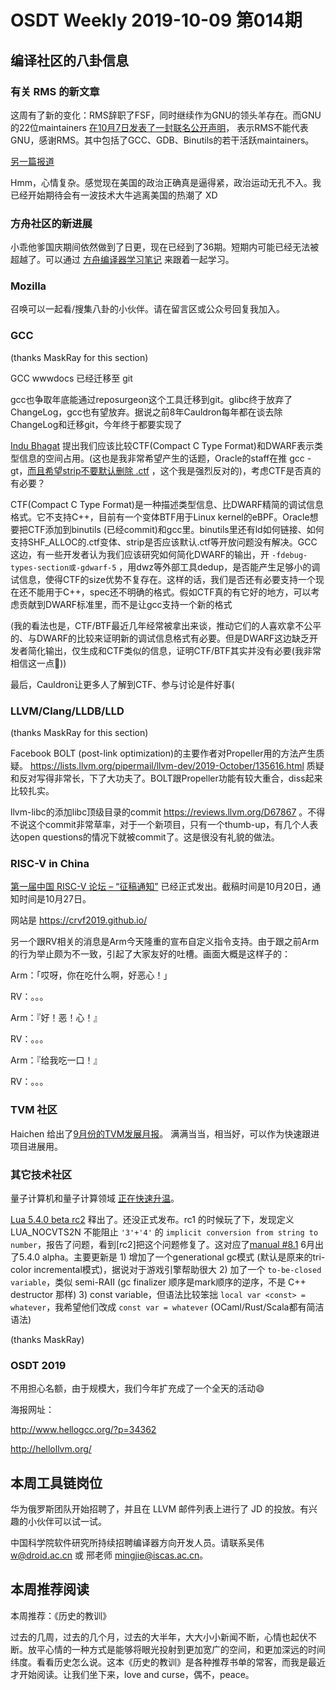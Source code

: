 # OSDT Weekly 2019-10-09 第014期

## 编译社区的八卦信息

### 有关 RMS 的新文章

这周有了新的变化：RMS辞职了FSF，同时继续作为GNU的领头羊存在。而GNU的22位maintainers
[在10月7日发表了一封联名公开声明](http://guix.gnu.org/blog/2019/joint-statement-on-the-gnu-project/?from=timeline&isappinstalled=0)，
表示RMS不能代表GNU，感谢RMS。其中包括了GCC、GDB、Binutils的若干活跃maintainers。

[另一篇报道](https://wptavern.com/gnu-project-maintainers-move-to-oust-richard-stallman-from-leadership)

Hmm，心情复杂。感觉现在美国的政治正确真是逼得紧，政治运动无孔不入。我已经开始期待会有一波技术大牛逃离美国的热潮了 XD

### 方舟社区的新进展

小乖他爹国庆期间依然做到了日更，现在已经到了36期。短期内可能已经无法被超越了。可以通过
[方舟编译器学习笔记](https://zhuanlan.zhihu.com/openarkcompiler)
来跟着一起学习。

### Mozilla

召唤可以一起看/搜集八卦的小伙伴。请在留言区或公众号回复我加入。

### GCC

(thanks MaskRay for this section)

GCC wwwdocs 已经迁移至 git

gcc也争取年底能通过reposurgeon这个工具迁移到git。glibc终于放弃了ChangeLog，gcc也有望放弃。据说之前8年Cauldron每年都在谈去除ChangeLog和迁移git，今年终于都要实现了

[Indu Bhagat](https://gcc.gnu.org/ml/gcc-patches/2019-10/msg00372.html) 提出我们应该比较CTF(Compact C Type Format)和DWARF表示类型信息的空间占用。(这也是我非常希望产生的话题，Oracle的staff在推 gcc -gt，[而且希望strip不要默认删除 .ctf](https://sourceware.org/ml/binutils/2019-10/msg00058.html) ，这个我是强烈反对的)，考虑CTF是否真的有必要？

CTF(Compact C Type Format)是一种描述类型信息、比DWARF精简的调试信息格式。它不支持C++，目前有一个变体BTF用于Linux kernel的eBPF。Oracle想要把CTF添加到binutils (已经commit)和gcc里。binutils里还有ld如何链接、如何支持SHF_ALLOC的.ctf变体、strip是否应该默认.ctf等开放问题没有解决。GCC这边，有一些开发者认为我们应该研究如何简化DWARF的输出，开 `-fdebug-types-section或-gdwarf-5` ，用dwz等外部工具dedup，是否能产生足够小的调试信息，使得CTF的size优势不复存在。这样的话，我们是否还有必要支持一个现在还不能用于C++，spec还不明确的格式。假如CTF真的有它好的地方，可以考虑贡献到DWARF标准里，而不是让gcc支持一个新的格式

(我的看法也是，CTF/BTF最近几年经常被拿出来谈，推动它们的人喜欢拿不公平的、与DWARF的比较来证明新的调试信息格式有必要。但是DWARF这边缺乏开发者简化输出，仅生成和CTF类似的信息，证明CTF/BTF其实并没有必要(我非常相信这一点🤦))

最后，Cauldron让更多人了解到CTF、参与讨论是件好事(

### LLVM/Clang/LLDB/LLD
(thanks MaskRay for this section)

Facebook BOLT (post-link optimization)的主要作者对Propeller用的方法产生质疑。 https://lists.llvm.org/pipermail/llvm-dev/2019-October/135616.html
质疑和反对写得非常长，下了大功夫了。BOLT跟Propeller功能有较大重合，diss起来比较扎实。

llvm-libc的添加libc顶级目录的commit https://reviews.llvm.org/D67867 。不得不说这个commit非常草率，对于一个新项目，只有一个thumb-up，有几个人表达open questions的情况下就被commit了。这是很没有礼貌的做法。


### RISC-V in China

[第一届中国 RISC-V 论坛 – “征稿通知”](https://riscv.org/2019/09/%E7%AC%AC%E4%B8%80%E5%B1%8A%E4%B8%AD%E5%9B%BD-risc-v-%E8%AE%BA%E5%9D%9B-%E5%BE%81%E7%A8%BF%E9%80%9A%E7%9F%A5/)
已经正式发出。截稿时间是10月20日，通知时间是10月27日。

网站是 https://crvf2019.github.io/

另一个跟RV相关的消息是Arm今天隆重的宣布自定义指令支持。由于跟之前Arm的行为举止颇为不一致，引起了大家友好的吐槽。画面大概是这样子的：

Arm：「哎呀，你在吃什么啊，好恶心！」

RV：。。。

Arm：『好！恶！心！』

RV：。。。

Arm：『给我吃一口！』

RV：。。。



### TVM 社区

Haichen 给出了[9月份的TVM发展月报](https://discuss.tvm.ai/t/tvm-monthly-september-2019/4219)。
满满当当，相当好，可以作为快速跟进项目进展用。

### 其它技术社区

量子计算机和量子计算领域 [正在快速升温](https://www.nature.com/articles/d41586-019-02935-4)。


[Lua 5.4.0 beta rc2](http://www.lua.org/work/) 释出了。还没正式发布。rc1 的时候玩了下，发现定义LUA_NOCVTS2N 不能阻止 `'3'+'4'` 的 `implicit conversion from string to number`，报告了问题，看到[rc2]把这个问题修复了。这对应了[manual #8.1](http://www.lua.org/work/doc/manual.html#8.1) 6月出了5.4.0 alpha。主要更新是 1) 增加了一个generational gc模式 (默认是原来的tri-color incremental模式)，据说对于游戏引擎帮助很大 2) 加了一个 `to-be-closed variable`，类似 semi-RAII (gc finalizer 顺序是mark顺序的逆序，不是 C++ destructor 那样) 3) const variable，但语法比较笨拙 `local var <const> = whatever`，我希望他们改成 `const var = whatever` (OCaml/Rust/Scala都有简洁语法)

(thanks MaskRay)

### OSDT 2019

不用担心名额，由于规模大，我们今年扩充成了一个全天的活动😄

海报网址：

http://www.hellogcc.org/?p=34362

http://hellollvm.org/

## 本周工具链岗位

华为俄罗斯团队开始招聘了，并且在 LLVM 邮件列表上进行了 JD 的投放。有兴趣的小伙伴可以试一试。

中国科学院软件研究所持续招聘编译器方向开发人员。请联系吴伟 w@droid.ac.cn 或 邢老师 mingjie@iscas.ac.cn。

## 本周推荐阅读

本周推荐：《历史的教训》

过去的几周，过去的几个月，过去的大半年，大大小小新闻不断，心情也起伏不断。放平心情的一种方式是能够将眼光投射到更加宽广的空间，和更加深远的时间纬度。看看历史怎么说。这本《历史的教训》是各种推荐书单的常客，而我是最近才开始阅读。让我们坐下来，love and curse，偶不，peace。
